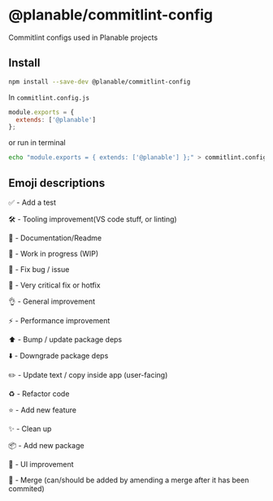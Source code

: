 # @planable/commitlint-config

Commitlint configs used in Planable projects

## Install

```bash
npm install --save-dev @planable/commitlint-config
```

In `commitlint.config.js`

```js
module.exports = {
  extends: ['@planable']
};
```

or run in terminal

```bash
echo "module.exports = { extends: ['@planable'] };" > commitlint.config.js
```

## Emoji descriptions

✅ - Add a test

🛠 - Tooling improvement(VS code stuff, or linting)

📓 - Documentation/Readme

🚧 - Work in progress (WIP)

🐞 - Fix bug / issue

🚨 - Very critical fix or hotfix

👌 - General improvement

⚡️ - Performance improvement

⬆️ - Bump / update package deps

⬇️ - Downgrade package deps

✏️ - Update text / copy inside app (user-facing)

♻️ - Refactor code

⭐️ - Add new feature

✨ - Clean up

📦 - Add new package

🌈 - UI improvement

🔀 - Merge (can/should be added by amending a merge after it has been commited)
